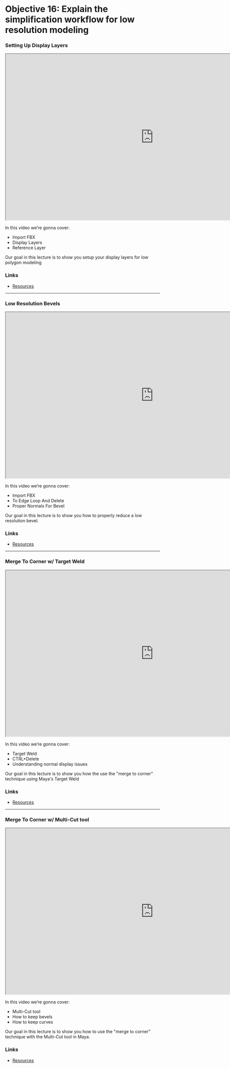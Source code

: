 # Objective 16: Explain the simplification workflow for low resolution modeling

<h3>Setting Up Display Layers</h3>
<p><iframe src="https://www.youtube.com/embed/9c4CJcvGPfM?rel=0" width="960" height="540" allowfullscreen="allowfullscreen" allow="autoplay; fullscreen"></iframe></p>
<p>In this video we’re gonna cover:</p>
<ul>
<li>Import FBX</li>
<li>Display Layers</li>
<li>Reference Layer</li>
</ul>
<p>Our goal in this lecture is to show you setup your display layers for low polygon modeling</p>
<h3>Links</h3>
<ul>
<li><a title="Resources" href="https://www.dropbox.com/sh/a4ztglrlz2f2br1/AADxQ1Duvyw2QSH3_H7mVgqda?dl=0" data-api-endpoint="https://canvas.instructure.com/api/v1/courses/2369965/pages/resources" data-api-returntype="Page">Resources</a></li>
</ul>
<hr>
<h3>Low Resolution Bevels</h3>
<p><iframe src="https://www.youtube.com/embed/sg9iVi9kpK0?rel=0" width="960" height="540" allowfullscreen="allowfullscreen" allow="autoplay; fullscreen"></iframe></p>
<p>In this video we’re gonna cover:</p>
<ul>
<li>Import FBX</li>
<li>To Edge Loop And Delete</li>
<li>Proper Normals For Bevel</li>
</ul>
<p>Our goal in this lecture is to show you how to properly reduce a low resolution bevel.</p>
<h3>Links</h3>
<ul>
<li><a title="Resources" href="https://www.dropbox.com/sh/a4ztglrlz2f2br1/AADxQ1Duvyw2QSH3_H7mVgqda?dl=0" data-api-endpoint="https://canvas.instructure.com/api/v1/courses/2369965/pages/resources" data-api-returntype="Page">Resources</a></li>
</ul>
<hr>
<h3>Merge To Corner w/ Target Weld</h3>
<p><iframe src="https://www.youtube.com/embed/tj1WuZJ5lEs?rel=0" width="960" height="540" allowfullscreen="allowfullscreen" allow="autoplay; fullscreen"></iframe></p>
<p>In this video we’re gonna cover:</p>
<ul>
<li>Target Weld</li>
<li>CTRL+Delete</li>
<li>Understanding normal display issues</li>
</ul>
<p>Our goal in this lecture is to show you how the use the "merge to corner" technique using Maya's Target Weld</p>
<h3>Links</h3>
<ul>
<li><a title="Resources" href="https://www.dropbox.com/sh/a4ztglrlz2f2br1/AADxQ1Duvyw2QSH3_H7mVgqda?dl=0" data-api-endpoint="https://canvas.instructure.com/api/v1/courses/2369965/pages/resources" data-api-returntype="Page">Resources</a></li>
</ul>
<hr>
<h3>Merge To Corner w/ Multi-Cut tool</h3>
<p><iframe src="https://www.youtube.com/embed/fWYfry7gP5w?rel=0" width="960" height="540" allowfullscreen="allowfullscreen" allow="autoplay; fullscreen"></iframe></p>
<p>In this video we’re gonna cover:</p>
<ul>
<li>Multi-Cut tool</li>
<li>How to keep bevels</li>
<li>How to keep curves</li>
</ul>
<p>Our goal in this lecture is to show you how to use the "merge to corner" technique with the Multi-Cut tool in Maya.</p>
<h3>Links</h3>
<ul>
<li><a title="Resources" href="https://www.dropbox.com/sh/a4ztglrlz2f2br1/AADxQ1Duvyw2QSH3_H7mVgqda?dl=0" data-api-endpoint="https://canvas.instructure.com/api/v1/courses/2369965/pages/resources" data-api-returntype="Page">Resources</a></li>
</ul>
<p>&nbsp;</p>